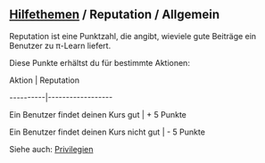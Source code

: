 ## [Hilfethemen](/help) / Reputation / Allgemein
<!-- %markable:overview% -->

Reputation ist eine Punktzahl, die angibt, wieviele gute  Beitr&auml;ge ein Benutzer zu &pi;-Learn liefert.

Diese Punkte erh&auml;ltst du f&uuml;r bestimmte Aktionen:

<!-- %table% -->
Aktion | Reputation
----------|------------------
Ein Benutzer findet deinen Kurs gut | + 5 Punkte
Ein Benutzer findet deinen Kurs nicht gut | - 5 Punkte
<!-- %endtable% -->

<!-- %endmarkable% -->

Siehe auch: [Privilegien](/help/reputation/privileges)
